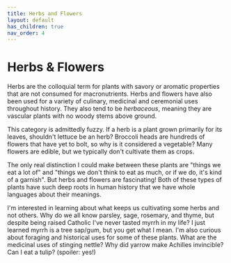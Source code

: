```yaml
---
title: Herbs and Flowers
layout: default
has_children: true
nav_order: 4
---
```

# Herbs & Flowers

Herbs are the colloquial term for plants with savory or aromatic properties that are not consumed for macronutrients. Herbs and flowers have also been used for a variety of culinary, medicinal and ceremonial uses throughout history. They also tend to be *herbaceous*, meaning they are vascular plants with no woody stems above ground.

This category is admittedly fuzzy. If a herb is a plant grown primarily for its leaves, shouldn't lettuce be an herb? Broccoli heads are hundreds of flowers that have yet to bolt, so why is it considered a vegetable? Many flowers are edible, but we typically don't cultivate them as crops. 

The only real distinction I could make between these plants are "things we eat a lot of" and "things we don't think to eat as much, or if we do, it's kind of a garnish". But herbs and flowers are fascinating! Both of these types of plants have such deep roots in human history that we have whole languages about their meanings. 

I'm interested in learning about what keeps us cultivating some herbs and not others. Why do we all know parsley, sage, rosemary, and thyme, but despite being raised Catholic I've never tasted myrrh in my life? I just learned myrrh is a tree sap/gum, but you get what I mean. I'm also curious about foraging and historical uses for some of these plants. What are the medicinal uses of stinging nettle? Why did yarrow make Achilles invincible? Can I eat a tulip? (spoiler: yes!)

<!-- Here are some references.[^1]

-----
[^1]: [It can take up to 10 minutes for changes to your site to publish after you push the changes to GitHub](https://docs.github.com/en/pages/setting-up-a-github-pages-site-with-jekyll/creating-a-github-pages-site-with-jekyll#creating-your-site). -->
